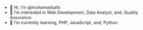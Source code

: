 - 👋 Hi, I’m @muhamadsafa
- 👀 I’m interested in Web Development, Data Analyst, and, Quality Assurance 
- 🌱 I’m currently learning, PHP, JavaScript, and, Python


<!---
muhamadsafa/muhamadsafa is a ✨ special ✨ repository because its `README.md` (this file) appears on your GitHub profile.
You can click the Preview link to take a look at your changes.
--->
